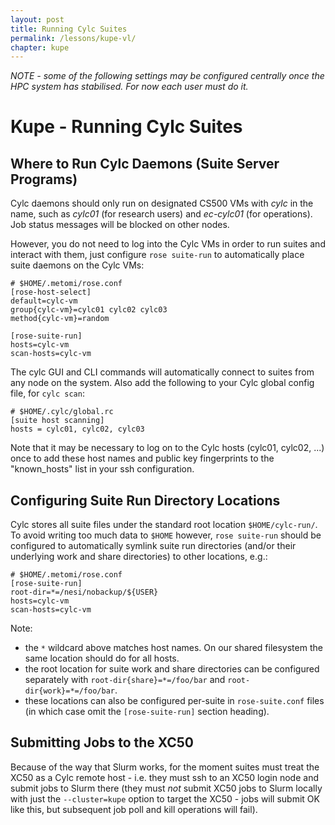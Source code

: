 ```yaml
---
layout: post
title: Running Cylc Suites
permalink: /lessons/kupe-vl/
chapter: kupe
---
```



*NOTE - some of the following settings may be configured centrally once the
HPC system has stabilised. For now each user must do it.* 


# Kupe - Running Cylc Suites

## Where to Run Cylc Daemons (Suite Server Programs)

Cylc daemons should only run on designated CS500 VMs with *cylc* in the name,
such as *cylc01* (for research users) and *ec-cylc01* (for operations). Job
status messages will be blocked on other nodes.

However, you do not need to log into the Cylc VMs in order to run suites and
interact with them, just configure `rose suite-run` to automatically place
suite daemons on the Cylc VMs:

```
# $HOME/.metomi/rose.conf
[rose-host-select]
default=cylc-vm
group{cylc-vm}=cylc01 cylc02 cylc03
method{cylc-vm}=random

[rose-suite-run]
hosts=cylc-vm
scan-hosts=cylc-vm
```

The cylc GUI and CLI commands will automatically connect to suites from any
node on the system. Also add the following to your Cylc global config file,
for `cylc scan`: 

```
# $HOME/.cylc/global.rc
[suite host scanning]
hosts = cylc01, cylc02, cylc03
```

Note that it may be necessary to log on to the Cylc hosts (cylc01, cylc02, ...) once to add these host names and public key fingerprints to the "known_hosts" list in your ssh configuration.

## Configuring Suite Run Directory Locations

Cylc stores all suite files under the standard root location
`$HOME/cylc-run/`. To avoid writing too much data to `$HOME` however,
`rose suite-run` should be configured to automatically symlink suite run
directories (and/or their underlying work and share directories) to other
locations, e.g.:

```
# $HOME/.metomi/rose.conf
[rose-suite-run]
root-dir=*=/nesi/nobackup/${USER}
hosts=cylc-vm
scan-hosts=cylc-vm
```

Note:
 * the `*` wildcard above matches host names. On our shared filesystem
the same location should do for all hosts.
 * the root location for suite work and share directories can be configured
   separately with `root-dir{share}=*=/foo/bar` and
   `root-dir{work}=*=/foo/bar`.
 * these locations can also be configured per-suite in `rose-suite.conf` files
   (in which case omit the `[rose-suite-run]` section heading).

## Submitting Jobs to the XC50

Because of the way that Slurm works, for the moment suites must treat the XC50
as a Cylc remote host - i.e. they must ssh to an XC50 login node and submit
jobs to Slurm there (they must *not* submit XC50 jobs to Slurm locally with
just the `--cluster=kupe` option to target the XC50 - jobs will submit OK like
this, but subsequent job poll and kill operations will fail).
